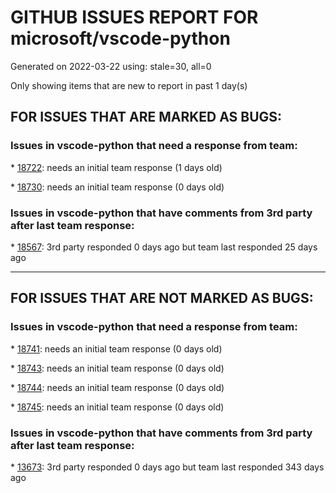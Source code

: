 
# GITHUB ISSUES REPORT FOR microsoft/vscode-python


Generated on 2022-03-22 using: stale=30, all=0


Only showing items that are new to report in past 1 day(s)


## FOR ISSUES THAT ARE MARKED AS BUGS:


### Issues in vscode-python that need a response from team:


\* [18722](https://github.com/microsoft/vscode-python/issues/18722 "Error when user folder name contains '&'"): needs an initial team response (1 days old)

\* [18730](https://github.com/microsoft/vscode-python/issues/18730 "Problems with right click: automatically clicks options"): needs an initial team response (0 days old)

### Issues in vscode-python that have comments from 3rd party after last team response:


\* [18567](https://github.com/microsoft/vscode-python/issues/18567 "Cannot Select Python Interpreter"): 3rd party responded 0 days ago but team last responded 25 days ago

---

## FOR ISSUES THAT ARE NOT MARKED AS BUGS:


### Issues in vscode-python that need a response from team:


\* [18741](https://github.com/microsoft/vscode-python/issues/18741 "Seeing duplicate walkthrough entries"): needs an initial team response (0 days old)

\* [18743](https://github.com/microsoft/vscode-python/issues/18743 "Formatter not installed dialog misleading"): needs an initial team response (0 days old)

\* [18744](https://github.com/microsoft/vscode-python/issues/18744 "Creating a python venv does not prompt VSCode to recognize that venv"): needs an initial team response (0 days old)

\* [18745](https://github.com/microsoft/vscode-python/issues/18745 "extension incorrectly reports that project directory does not exist"): needs an initial team response (0 days old)

### Issues in vscode-python that have comments from 3rd party after last team response:


\* [13673](https://github.com/microsoft/vscode-python/issues/13673 "Enable matching curly braces inside of quotation marks in an f-string"): 3rd party responded 0 days ago but team last responded 343 days ago
